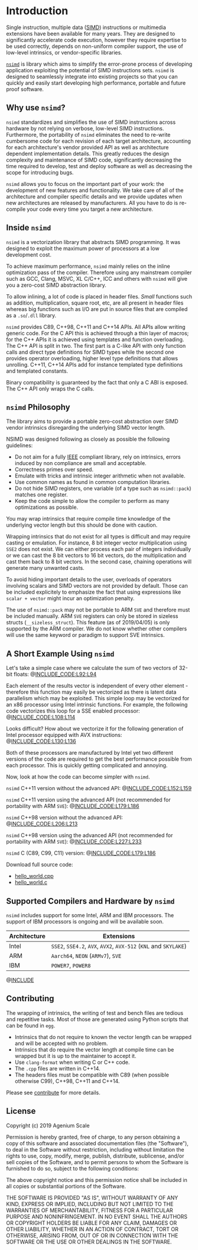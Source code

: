 <!--

Copyright (c) 2019 Agenium Scale

Permission is hereby granted, free of charge, to any person obtaining a copy
of this software and associated documentation files (the "Software"), to deal
in the Software without restriction, including without limitation the rights
to use, copy, modify, merge, publish, distribute, sublicense, and/or sell
copies of the Software, and to permit persons to whom the Software is
furnished to do so, subject to the following conditions:

The above copyright notice and this permission notice shall be included in all
copies or substantial portions of the Software.

THE SOFTWARE IS PROVIDED "AS IS", WITHOUT WARRANTY OF ANY KIND, EXPRESS OR
IMPLIED, INCLUDING BUT NOT LIMITED TO THE WARRANTIES OF MERCHANTABILITY,
FITNESS FOR A PARTICULAR PURPOSE AND NONINFRINGEMENT. IN NO EVENT SHALL THE
AUTHORS OR COPYRIGHT HOLDERS BE LIABLE FOR ANY CLAIM, DAMAGES OR OTHER
LIABILITY, WHETHER IN AN ACTION OF CONTRACT, TORT OR OTHERWISE, ARISING FROM,
OUT OF OR IN CONNECTION WITH THE SOFTWARE OR THE USE OR OTHER DEALINGS IN THE
SOFTWARE.

-->

# Introduction

Single instruction, multiple data ([SIMD](https://en.wikipedia.org/wiki/SIMD))
instructions or multimedia extensions have been available for many years.
They are designed to significantly accelerate code execution, however they
require expertise to be used correctly, depends on non-uniform compiler support,
the use of low-level intrinsics, or vendor-specific libraries.

[`nsimd`](https://github.com/agenium-scale/nsimd) is library which aims to
simplify the error-prone process of developing application exploiting the
potential of SIMD instructions sets. `nsimd` is designed to seamlessly integrate
into existing projects so that you can quickly and easily start developing high
performance, portable and future proof software.


## Why use `nsimd`?

`nsimd` standardizes and simplifies the use of SIMD instructions across hardware
by not relying on verbose, low-level SIMD instructions. Furthermore, the
portability of `nsimd` eliminates the need to re-write cumbersome code for each
revision of each target architecture, accounting for each architecture's vendor
provided API as well as architecture dependent implementation details. This
greatly reduces the design complexity and maintenance of SIMD code,
significantly decreasing the time required to develop, test and deploy software
as well as decreasing the scope for introducing bugs.

`nsimd` allows you to focus on the important part of your work: the development
of new features and functionality. We take care of all of the architecture and
compiler specific details and we provide updates when new architectures are
released by manufacturers. All you have to do is re-compile your code every time
you target a new architecture.


## Inside `nsimd`

`nsimd` is a vectorization library that abstracts SIMD programming. It was
designed to exploit the maximum power of processors at a low development cost.

To achieve maximum performance, `nsimd` mainly relies on the inline optimization
pass of the compiler. Therefore using any mainstream compiler such as GCC,
Clang, MSVC, XL C/C++, ICC and others with `nsimd` will give you a zero-cost
SIMD abstraction library.

To allow inlining, a lot of code is placed in header files. *Small* functions
such as addition, multiplication, square root, etc, are all present in header
files whereas big functions such as I/O are put in source files that are
compiled as a `.so`/`.dll` library.

`nsimd` provides C89, C++98, C++11 and C++14 APIs. All APIs allow writing
generic code. For the C API this is achieved through a thin layer of macros; for
the C++ APIs it is achieved using templates and function overloading. The C++
API is split in two. The first part is a C-like API with only function calls and
direct type definitions for SIMD types while the second one provides operator
overloading, higher level type definitions that allows unrolling. C++11, C++14
APIs add for instance templated type definitions and templated constants.

Binary compatibility is guaranteed by the fact that only a C ABI is exposed. The
C++ API only wraps the C calls.


## `nsimd` Philosophy

The library aims to provide a portable zero-cost abstraction over SIMD vendor
intrinsics disregarding the underlying SIMD vector length.

NSIMD was designed following as closely as possible the following guidelines:

- Do not aim for a fully [IEEE](https://en.wikipedia.org/wiki/IEEE_754)
  compliant library, rely on intrinsics, errors induced by non compliance are
  small and acceptable.
- Correctness primes over speed.
- Emulate with tricks and intrinsic integer arithmetic when not available.
- Use common names as found in common computation libraries.
- Do not hide SIMD registers, one variable (of a type such as `nsimd::pack`)
  matches one register.
- Keep the code simple to allow the compiler to perform as many optimizations as
  possible.

You may wrap intrinsics that require compile time knowledge of the underlying
vector length but this should be done with caution.

Wrapping intrinsics that do not exist for all types is difficult and may require
casting or emulation. For instance, 8 bit integer vector multiplication using
`SSE2` does not exist. We can either process each pair of integers individually or
we can cast the 8 bit vectors to 16 bit vectors, do the multiplication and cast
them back to 8 bit vectors. In the second case, chaining operations will
generate many unwanted casts.

To avoid hiding important details to the user, overloads of operators involving
scalars and SIMD vectors are not provided by default. Those can be included
explicitely to emphasize the fact that using expressions like `scalar + vector`
might incur an optimization penalty.

The use of `nsimd::pack` may not be portable to ARM `SVE` and therefore must be
included manually. ARM `SVE` registers can only be stored in sizeless structs
(`__sizeless_struct`). This feature (as of 2019/04/05) is only supported by the
ARM compiler. We do not know whether other compilers will use the same keyword
or paradigm to support SVE intrinsics.


## A Short Example Using `nsimd`

Let's take a simple case where we calculate the sum of two vectors of 32-bit
floats:
@[INCLUDE_CODE:L92:L94](../src/hello_world.cpp)

Each element of the results vector is independent of every other element -
therefore this function may easily be vectorized as there is latent data
parallelism which may be exploited. This simple loop may be vectorized for an
x86 processor using Intel intrinsic functions. For example, the following code
vectorizes this loop for a SSE enabled processor:
@[INCLUDE_CODE:L108:L114](../src/hello_world.cpp)

Looks difficult? How about we vectorize it for the following generation of Intel
processor equipped with AVX instructions:
@[INCLUDE_CODE:L130:L136](../src/hello_world.cpp)

Both of these processors are manufactured by Intel yet two different versions of
the code are required to get the best performance possible from each processor.
This is quickly getting complicated and annoying.

Now, look at how the code can become simpler with `nsimd`.

`nsimd` C++11 version without the advanced API:
@[INCLUDE_CODE:L152:L159](../src/hello_world.cpp)

`nsimd` C++11 version using the advanced API (not recommended for portability
with ARM `SVE`):
@[INCLUDE_CODE:L179:L186](../src/hello_world.cpp)

`nsimd` C++98 version without the advanced API:
@[INCLUDE_CODE:L206:L213](../src/hello_world.cpp)

`nsimd` C++98 version using the advanced API (not recommended for portability
with ARM `SVE`):
@[INCLUDE_CODE:L227:L233](../src/hello_world.cpp)

`nsimd` C (C89, C99, C11) version:
@[INCLUDE_CODE:L179:L186](../src/hello_world.c)

Download full source code:
- [hello_world.cpp](../src/hello_world.cpp)
- [hello_world.c](../src/hello_world.c)


## Supported Compilers and Hardware by `nsimd`

`nsimd` includes support for some Intel, ARM and IBM processors. The support of
IBM processors is ongoing and will be available soon.

**Architecture** | **Extensions**
---------------- | --------------
Intel            | `SSE2`, `SSE4.2`, `AVX`, `AVX2`, `AVX-512` (`KNL` and `SKYLAKE`)
ARM              | `Aarch64`, `NEON` (`ARMv7`), `SVE`
IBM              | `POWER7`, `POWER8`

@[INCLUDE](compilers_and_versions.md)


## Contributing

The wrapping of intrinsics, the writing of test and bench files are tedious and
repetitive tasks. Most of those are generated using Python scripts that can be
found in `egg`.

- Intrinsics that do not require to known the vector length can be wrapped and
  will be accepted with no problem.
- Intrinsics that do require the vector length at compile time can be wrapped
  but it is up to the maintainer to accept it.
- Use `clang-format` when writing C or C++ code.
- The `.cpp` files are written in C++14.
- The headers files must be compatible with C89 (when possible otherwise
  C99), C++98, C++11 and C++14.

Please see [contribute](contribute.md) for more details.


## License

Copyright (c) 2019 Agenium Scale

Permission is hereby granted, free of charge, to any person obtaining a copy of
this software and associated documentation files (the "Software"), to deal in
the Software without restriction, including without limitation the rights to
use, copy, modify, merge, publish, distribute, sublicense, and/or sell copies
of the Software, and to permit persons to whom the Software is furnished to do
so, subject to the following conditions:

The above copyright notice and this permission notice shall be included in all
copies or substantial portions of the Software.

THE SOFTWARE IS PROVIDED "AS IS", WITHOUT WARRANTY OF ANY KIND, EXPRESS OR
IMPLIED, INCLUDING BUT NOT LIMITED TO THE WARRANTIES OF MERCHANTABILITY,
FITNESS FOR A PARTICULAR PURPOSE AND NONINFRINGEMENT. IN NO EVENT SHALL THE
AUTHORS OR COPYRIGHT HOLDERS BE LIABLE FOR ANY CLAIM, DAMAGES OR OTHER
LIABILITY, WHETHER IN AN ACTION OF CONTRACT, TORT OR OTHERWISE, ARISING FROM,
OUT OF OR IN CONNECTION WITH THE SOFTWARE OR THE USE OR OTHER DEALINGS IN THE
SOFTWARE.
